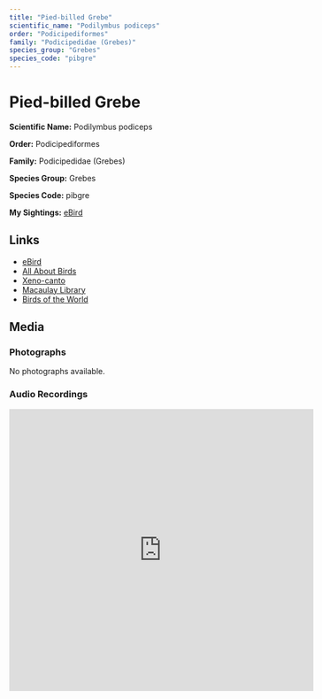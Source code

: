 ```yaml
---
title: "Pied-billed Grebe"
scientific_name: "Podilymbus podiceps"
order: "Podicipediformes"
family: "Podicipedidae (Grebes)"
species_group: "Grebes"
species_code: "pibgre"
---
```


# Pied-billed Grebe

**Scientific Name:** Podilymbus podiceps

**Order:** Podicipediformes

**Family:** Podicipedidae (Grebes)

**Species Group:** Grebes

**Species Code:** pibgre

**My Sightings:** [eBird](https://ebird.org/lifelist?r=world&time=life&spp=pibgre)

## Links
* [eBird](https://ebird.org/species/pibgre) 
* [All About Birds](https://www.allaboutbirds.org/guide/pibgre) 
* [Xeno-canto](https://www.xeno-canto.org/species/pibgre) 
* [Macaulay Library](https://search.macaulaylibrary.org/catalog?taxonCode=pibgre&sort=rating_rank_desc)
* [Birds of the World](https://birdsoftheworld.org/bow/species/pibgre)

## Media
### Photographs
No photographs available.

### Audio Recordings
<iframe src="https://macaulaylibrary.org/asset/626995454/embed" width="550" height="510" frameborder="0" allowfullscreen></iframe>
